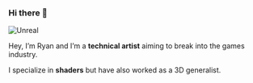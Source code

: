 ### Hi there 👋

![Unreal]({https://img.shields.io/badge/-Unreal%20Engine-313131?style=for-the-badge&logo=unreal-engine&logoColor=white})

Hey, I’m Ryan and I’m a **technical artist** aiming to break into the games industry.

I specialize in **shaders** but have also worked as a 3D generalist.

<!--
  [issues]:    https://github.com/grantwinney/BlogCodeSamples/issues
  [pulls]:     https://github.com/grantwinney/BlogCodeSamples/pulls

<img src="{https://img.shields.io/badge/-Unreal%20Engine-313131?style=for-the-badge&logo=unreal-engine&logoColor=white}" />
!(https://img.shields.io/badge/Unity-100000?style=for-the-badge&logo=unity&logoColor=white)
!(https://img.shields.io/badge/Itch.io-FA5C5C?style=for-the-badge&logo=itchdotio&logoColor=white)
!(https://img.shields.io/badge/Discord-5865F2?style=for-the-badge&logo=discord&logoColor=white)
-->

<!--
**DataIsGone/DataIsGone** is a ✨ _special_ ✨ repository because its `README.md` (this file) appears on your GitHub profile.

Here are some ideas to get you started:

- 🔭 I’m currently working on ...
- 🌱 I’m currently learning ...
- 👯 I’m looking to collaborate on ...
- 🤔 I’m looking for help with ...
- 💬 Ask me about ...
- 📫 How to reach me: ...
- 😄 Pronouns: ...
- ⚡ Fun fact: ...
-->
